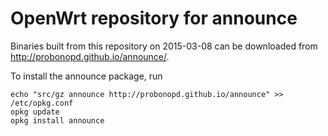 OpenWrt repository for announce
========

Binaries built from this repository on 2015-03-08 can be downloaded from http://probonopd.github.io/announce/.

To install the announce package, run
```
echo "src/gz announce http://probonopd.github.io/announce" >> /etc/opkg.conf
opkg update
opkg install announce
```
